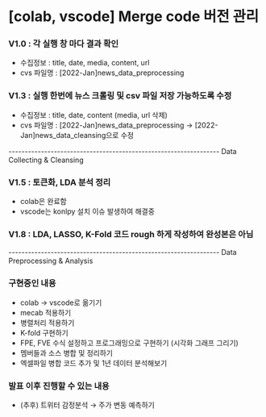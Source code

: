 # [colab, vscode] Merge code 버전 관리

### V1.0 : 각 실행 창 마다 결과 확인
- 수집정보 :  title, date, media, content, url
- cvs 파일명 : [2022-Jan]news_data_preprocessing 

### V1.3 : 실행 한번에 뉴스 크롤링 및 csv 파일 저장 가능하도록 수정
- 수집정보 :  title, date, content (media, url 삭제) 
- cvs 파일명 : [2022-Jan]news_data_preprocessing -> [2022-Jan]news_data_cleansing으로 수정

----------------------------------------------------------------- Data Collecting & Cleansing

### V1.5 : 토큰화, LDA 분석 정리
- colab은 완료함
- vscode는 konlpy 설치 이슈 발생하여 해결중

### V1.8 : LDA, LASSO, K-Fold 코드 rough 하게 작성하여 완성본은 아님

----------------------------------------------------------------- Data Preprocessing & Analysis

### 구현중인 내용
- colab → vscode로 옮기기
- mecab 적용하기
- 병렬처리 적용하기
- K-fold 구현하기
- FPE, FVE 수식 설정하고 프로그래밍으로 구현하기 (시각화 그래프 그리기)
- 멤버들과 소스 병합 및 정리하기
- 엑셀파일 병합 코드 추가 및 1년 데이터 분석해보기

### 발표 이후 진행할 수 있는 내용
- (추후) 트위터 감정분석 → 주가 변동 예측하기
